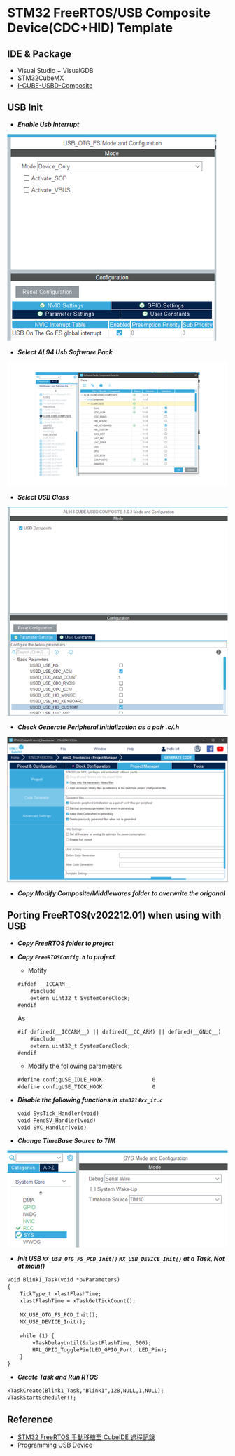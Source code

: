 # STM32 FreeRTOS/USB Composite Device(CDC+HID) Template

## IDE & Package

- Visual Studio + VisualGDB
- STM32CubeMX
- [I-CUBE-USBD-Composite](https://github.com/alambe94/I-CUBE-USBD-Composite#i-cube-usbd-composite)

## USB Init

- ***Enable Usb Interrupt***

![Enable Usb Interrupt](assets/enable_usb_interrupt.png)

- ***Select AL94 Usb Software Pack***

![Al94 Usb Pack Select](assets/al94_usb_pack_select.png)

- ***Select USB Class***

![Usb Class Selection](assets/usb_class_selection.png)

- ***Check Generate Peripheral Initialization as a pair *.c/*.h***

![Check Generate Peripheral Initialization](assets/check_generate_peripheral_initialization.png)

- ***Copy Modify Composite/Middlewares folder to overwrite the origonal***

## Porting FreeRTOS(v202212.01) when using with USB

- ***Copy FreeRTOS folder to project***
- ***Copy `FreeRTOSConfig.h` to project***

	- Mofify
	```clike=
	#ifdef __ICCARM__
		#include 
		extern uint32_t SystemCoreClock;
	#endif
	```

	As

	```clike=
	#if defined(__ICCARM__) || defined(__CC_ARM) || defined(__GNUC__)
		#include 
		extern uint32_t SystemCoreClock;
	#endif
	```

	- Modify the following parameters

	```clike=
	#define configUSE_IDLE_HOOK                0
	#define configUSE_TICK_HOOK                0
	```

- ***Disable the following functions in `stm32l4xx_it.c`***

	```clike=
	void SysTick_Handler(void)
	void PendSV_Handler(void)
	void SVC_Handler(void)
	```

- ***Change TimeBase Source to TIM***

![Change Timebase](assets/change_timebase.png)

- ***Init USB `MX_USB_OTG_FS_PCD_Init()` `MX_USB_DEVICE_Init()` at a Task, Not at main()***

```clike=
void Blink1_Task(void *pvParameters)
{
	TickType_t xlastFlashTime;
	xlastFlashTime = xTaskGetTickCount();
	
	MX_USB_OTG_FS_PCD_Init();
	MX_USB_DEVICE_Init();
	
	while (1) {
		vTaskDelayUntil(&xlastFlashTime, 500);
		HAL_GPIO_TogglePin(LED_GPIO_Port, LED_Pin);
	}
}
```

- ***Create Task and Run RTOS***

```clike=
xTaskCreate(Blink1_Task,"Blink1",128,NULL,1,NULL);
vTaskStartScheduler();
```

## Reference

- [STM32 FreeRTOS 手動移植至 CubeIDE 過程記錄](https://www.makdev.net/2022/10/rtos-op.html)
- [Programming USB Device](https://hackmd.io/@billwang168/B1oAqEi7p)